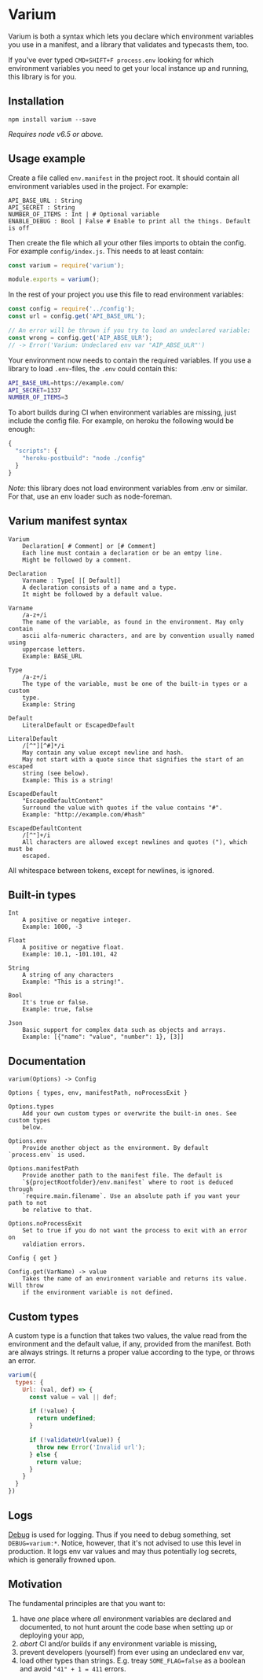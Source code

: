 # Varium

Varium is both a syntax which lets you declare which environment variables you
use in a manifest, and a library that validates and typecasts them, too.

If you've ever typed `CMD+SHIFT+F process.env` looking for which environment
variables you need to get your local instance up and running, this library is
for you.

## Installation

`npm install varium --save`

_Requires node v6.5 or above._

## Usage example

Create a file called `env.manifest` in the project root. It should contain all
environment variables used in the project. For example:

```
API_BASE_URL : String
API_SECRET : String
NUMBER_OF_ITEMS : Int | # Optional variable
ENABLE_DEBUG : Bool | False # Enable to print all the things. Default is off
```

Then create the file which all your other files imports to obtain the config.
For example `config/index.js`. This needs to at least contain:

```js
const varium = require('varium');

module.exports = varium();
```

In the rest of your project you use this file to read environment variables:

```js
const config = require('../config');
const url = config.get('API_BASE_URL');

// An error will be thrown if you try to load an undeclared variable:
const wrong = config.get('AIP_ABSE_ULR');
// -> Error('Varium: Undeclared env var "AIP_ABSE_ULR"')
```

Your environment now needs to contain the required variables. If you use a
library to load `.env`-files, the `.env` could contain this:

```bash
API_BASE_URL=https://example.com/
API_SECRET=1337
NUMBER_OF_ITEMS=3
```

To abort builds during CI when environment variables are missing, just include
the config file. For example, on heroku the following would be enough:

```js
{
  "scripts": {
    "heroku-postbuild": "node ./config"
  }
}
```

_Note:_ this library does not load environment variables from .env or similar.
For that, use an env loader such as node-foreman.

## Varium manifest syntax

```
Varium
    Declaration[ # Comment] or [# Comment]
    Each line must contain a declaration or be an emtpy line.
    Might be followed by a comment.

Declaration
    Varname : Type[ |[ Default]]
    A declaration consists of a name and a type.
    It might be followed by a default value.

Varname
    /a-z+/i
    The name of the variable, as found in the environment. May only contain
    ascii alfa-numeric characters, and are by convention usually named using
    uppercase letters.
    Example: BASE_URL

Type
    /a-z+/i
    The type of the variable, must be one of the built-in types or a custom
    type.
    Example: String

Default
    LiteralDefault or EscapedDefault

LiteralDefault
    /[^"][^#]*/i
    May contain any value except newline and hash.
    May not start with a quote since that signifies the start of an escaped
    string (see below).
    Example: This is a string!

EscapedDefault
    "EscapedDefaultContent"
    Surround the value with quotes if the value contains "#".
    Example: "http://example.com/#hash"

EscapedDefaultContent
    /[^"]+/i
    All characters are allowed except newlines and quotes ("), which must be
    escaped.
```

All whitespace between tokens, except for newlines, is ignored.

## Built-in types

```
Int
    A positive or negative integer.
    Example: 1000, -3

Float
    A positive or negative float.
    Example: 10.1, -101.101, 42

String
    A string of any characters
    Example: "This is a string!".

Bool
    It's true or false.
    Example: true, false

Json
    Basic support for complex data such as objects and arrays.
    Example: [{"name": "value", "number": 1}, [3]]
```

## Documentation

```
varium(Options) -> Config

Options { types, env, manifestPath, noProcessExit }

Options.types
    Add your own custom types or overwrite the built-in ones. See custom types
    below.

Options.env
    Provide another object as the environment. By default `process.env` is used.

Options.manifestPath
    Provide another path to the manifest file. The default is
    `${projectRootfolder}/env.manifest` where to root is deduced through
    `require.main.filename`. Use an absolute path if you want your path to not
    be relative to that.

Options.noProcessExit
    Set to true if you do not want the process to exit with an error on
    valdiation errors.

Config { get }

Config.get(VarName) -> value
    Takes the name of an environment variable and returns its value. Will throw
    if the environment variable is not defined.

```

## Custom types

A custom type is a function that takes two values, the value read from the
environment and the default value, if any, provided from the manifest. Both are
always strings.
It returns a proper value according to the type, or throws an error.

```js
varium({
  types: {
    Url: (val, def) => {
      const value = val || def;

      if (!value) {
        return undefined;
      }

      if (!validateUrl(value)) {
        throw new Error('Invalid url');
      } else {
        return value;
      }
    }
  }
})
```

## Logs

[Debug][debug] is used for logging. Thus if you need to debug something, set
`DEBUG=varium:*`. Notice, however, that it's not advised to use this level in
production. It logs env var values and may thus potentially log secrets, which
is generally frowned upon.

## Motivation

The fundamental principles are that you want to:

1. have _one_ place where _all_ environment variables are declared and
  documented, to not hunt arount the code base when setting up or deploying your
  app,
2. _abort_ CI and/or builds if any environment variable is missing,
3. prevent developers (yourself) from ever using an undeclared env var,
4. load other types than strings. E.g. treay `SOME_FLAG=false` as a boolean and
  avoid `"41" + 1 = 411` errors.


[debug]: https://www.npmjs.com/package/debug
